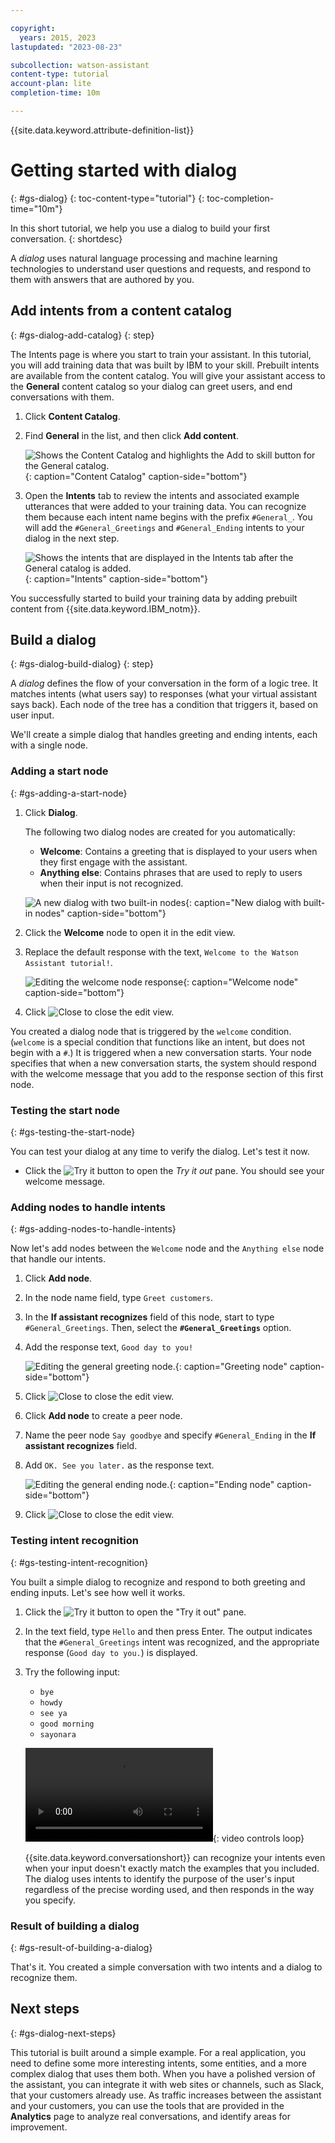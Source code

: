 ```yaml
---

copyright:
  years: 2015, 2023
lastupdated: "2023-08-23"

subcollection: watson-assistant
content-type: tutorial
account-plan: lite
completion-time: 10m

---
```


{{site.data.keyword.attribute-definition-list}}
 
# Getting started with dialog
{: #gs-dialog}
{: toc-content-type="tutorial"}
{: toc-completion-time="10m"}

In this short tutorial, we help you use a dialog to build your first conversation.
{: shortdesc}

A *dialog* uses natural language processing and machine learning technologies to understand user questions and requests, and respond to them with answers that are authored by you.

## Add intents from a content catalog
{: #gs-dialog-add-catalog}
{: step}

The Intents page is where you start to train your assistant. In this tutorial, you will add training data that was built by IBM to your skill. Prebuilt intents are available from the content catalog. You will give your assistant access to the **General** content catalog so your dialog can greet users, and end conversations with them.

1.  Click **Content Catalog**.

1.  Find **General** in the list, and then click **Add content**.

    ![Shows the Content Catalog and highlights the Add to skill button for the General catalog.](images/gs-add-content-catalog.png){: caption="Content Catalog" caption-side="bottom"}

1.  Open the **Intents** tab to review the intents and associated example utterances that were added to your training data. You can recognize them because each intent name begins with the prefix `#General_`. You will add the `#General_Greetings` and `#General_Ending` intents to your dialog in the next step.

    ![Shows the intents that are displayed in the Intents tab after the General catalog is added.](images/gs-general-content-added.png){: caption="Intents" caption-side="bottom"}

You successfully started to build your training data by adding prebuilt content from {{site.data.keyword.IBM_notm}}.

## Build a dialog
{: #gs-dialog-build-dialog}
{: step}

A *dialog* defines the flow of your conversation in the form of a logic tree. It matches intents (what users say) to responses (what your virtual assistant says back). Each node of the tree has a condition that triggers it, based on user input.

We'll create a simple dialog that handles greeting and ending intents, each with a single node.

### Adding a start node
{: #gs-adding-a-start-node}

1. Click **Dialog**.

    The following two dialog nodes are created for you automatically:

    - **Welcome**: Contains a greeting that is displayed to your users when they first engage with the assistant.
    - **Anything else**: Contains phrases that are used to reply to users when their input is not recognized.

    ![A new dialog with two built-in nodes](images/gs-new-dialog.png){: caption="New dialog with built-in nodes" caption-side="bottom"}

1.  Click the **Welcome** node to open it in the edit view.

1.  Replace the default response with the text, `Welcome to the Watson Assistant tutorial!`.

    ![Editing the welcome node response](images/gs-edit-welcome-node.png){: caption="Welcome node" caption-side="bottom"}

1.  Click ![Close](images/close.png) to close the edit view.

You created a dialog node that is triggered by the `welcome` condition. (`welcome` is a special condition that functions like an intent, but does not begin with a `#`.) It is triggered when a new conversation starts. Your node specifies that when a new conversation starts, the system should respond with the welcome message that you add to the response section of this first node.

### Testing the start node
{: #gs-testing-the-start-node}

You can test your dialog at any time to verify the dialog. Let's test it now.

- Click the ![Try it](images/try-it.png) button to open the *Try it out* pane. You should see your welcome message.

### Adding nodes to handle intents
{: #gs-adding-nodes-to-handle-intents}

Now let's add nodes between the `Welcome` node and the `Anything else` node that handle our intents.

1.  Click **Add node**.

1.  In the node name field, type `Greet customers`.

1.  In the **If assistant recognizes** field of this node, start to type `#General_Greetings`. Then, select the **`#General_Greetings`** option.

1.  Add the response text, `Good day to you!`

    ![Editing the general greeting node.](images/gs-add-greeting-node.png){: caption="Greeting node" caption-side="bottom"}

1.  Click ![Close](images/close.png) to close the edit view.

1.  Click **Add node** to create a peer node. 

1.  Name the peer node `Say goodbye` and specify `#General_Ending` in the **If assistant recognizes** field. 

1.  Add `OK. See you later.` as the response text.

    ![Editing the general ending node.](images/gs-add-ending-node.png){: caption="Ending node" caption-side="bottom"}

1.  Click ![Close](images/close.png) to close the edit view.

### Testing intent recognition
{: #gs-testing-intent-recognition}

You built a simple dialog to recognize and respond to both greeting and ending inputs. Let's see how well it works.

1.  Click the ![Try it](images/try-it.png) button to open the "Try it out" pane.

1.  In the text field, type `Hello` and then press Enter. The output indicates that the `#General_Greetings` intent was recognized, and the appropriate response (`Good day to you.`) is displayed.

1.  Try the following input:
    - `bye`
    - `howdy`
    - `see ya`
    - `good morning`
    - `sayonara`

    ![Testing the dialog in the Try it out pane](images/gs-try-it.mp4){: video controls loop}

    {{site.data.keyword.conversationshort}} can recognize your intents even when your input doesn't exactly match the examples that you included. The dialog uses intents to identify the purpose of the user's input regardless of the precise wording used, and then responds in the way you specify.

### Result of building a dialog
{: #gs-result-of-building-a-dialog}

That's it. You created a simple conversation with two intents and a dialog to recognize them.

## Next steps
{: #gs-dialog-next-steps}

This tutorial is built around a simple example. For a real application, you need to define some more interesting intents, some entities, and a more complex dialog that uses them both. When you have a polished version of the assistant, you can integrate it with web sites or channels, such as Slack, that your customers already use. As traffic increases between the assistant and your customers, you can use the tools that are provided in the **Analytics** page to analyze real conversations, and identify areas for improvement.

